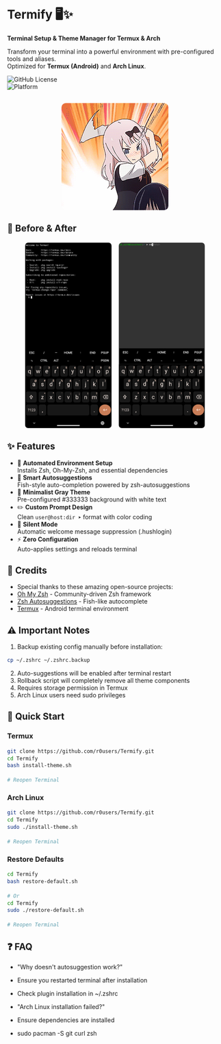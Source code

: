 # Termify 🖥️✨  
**Terminal Setup & Theme Manager for Termux & Arch**  

Transform your terminal into a powerful environment with pre-configured tools and aliases.  
Optimized for **Termux (Android)** and **Arch Linux**.  

![GitHub License](https://img.shields.io/badge/License-MIT-blue)  
![Platform](https://img.shields.io/badge/Platform-Termux%20%7C%20Linux-green)  

<div align="center" style="display: flex; justify-content: space-around; align-items: center; flex-wrap: wrap; gap: 20px; margin: 30px 0;">
  <img src="assets/demo.gif" style="width: 50%; max-width: 250px; border-radius: 10px;" alt="Demo GIF">
</div>

## 🌟 Before & After  
<div style="display: flex; justify-content: center; gap: 15px; flex-wrap: wrap; margin: 20px 0;">
  <img src="assets/before.png" style="width: 40%; max-width: 350px; border: 1px solid #eee; border-radius: 8px;" alt="Before">
  <img src="assets/after.png" style="width: 40%; max-width: 350px; border: 1px solid #eee; border-radius: 8px;" alt="After">
</div>

## ✨ Features  
- 🚀 **Automated Environment Setup**  
  Installs Zsh, Oh-My-Zsh, and essential dependencies  
- 🧠 **Smart Autosuggestions**  
  Fish-style auto-completion powered by zsh-autosuggestions  
- 🎨 **Minimalist Gray Theme**  
  Pre-configured #333333 background with white text  
- ✏️ **Custom Prompt Design**  
  Clean `user@host:dir ➤` format with color coding  
- 🔕 **Silent Mode**  
  Automatic welcome message suppression (.hushlogin)  
- ⚡ **Zero Configuration**  
  Auto-applies settings and reloads terminal  

## 🙏 Credits  
+ Special thanks to these amazing open-source projects:  
+ [Oh My Zsh](https://github.com/ohmyzsh/ohmyzsh) - Community-driven Zsh framework  
+ [Zsh Autosuggestions](https://github.com/zsh-users/zsh-autosuggestions) - Fish-like autocomplete  
+ [Termux](https://github.com/termux/termux-app) - Android terminal environment  

## ⚠️ Important Notes
1. Backup existing config manually before installation:
```bash
cp ~/.zshrc ~/.zshrc.backup
```
2. Auto-suggestions will be enabled after terminal restart
3. Rollback script will completely remove all theme components
4. Requires storage permission in Termux
5. Arch Linux users need sudo privileges

## 🚀 Quick Start  

### Termux
```bash  
git clone https://github.com/r0users/Termify.git
cd Termify
bash install-theme.sh

# Reopen Terminal
```
### Arch Linux
```bash
git clone https://github.com/r0users/Termify.git
cd Termify
sudo ./install-theme.sh

# Reopen Terminal
```
### Restore Defaults
```bash
cd Termify
bash restore-default.sh

# Or
cd Termify
sudo ./restore-default.sh

# Reopen Terminal
```
## ❓ FAQ
-  "Why doesn't autosuggestion work?"

- Ensure you restarted terminal after installation
- Check plugin installation in ~/.zshrc

-   "Arch Linux installation failed?"

- Ensure dependencies are installed
- sudo pacman -S git curl zsh